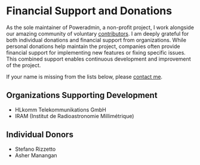 # Financial Support and Donations

As the sole maintainer of Poweradmin, a non-profit project, I work alongside our amazing community of voluntary
[contributors](https://github.com/poweradmin/poweradmin/graphs/contributors). I am deeply grateful for both individual
donations and financial support from organizations. While personal donations help maintain the project, companies often
provide financial support for implementing new features or fixing specific issues. This combined support enables
continuous development and improvement of the project.

If your name is missing from the lists below, please [contact me](https://github.com/edmondas).

## Organizations Supporting Development

* HLkomm Telekommunikations GmbH
* IRAM (Institut de Radioastronomie Millimétrique)

## Individual Donors

* Stefano Rizzetto
* Asher Manangan